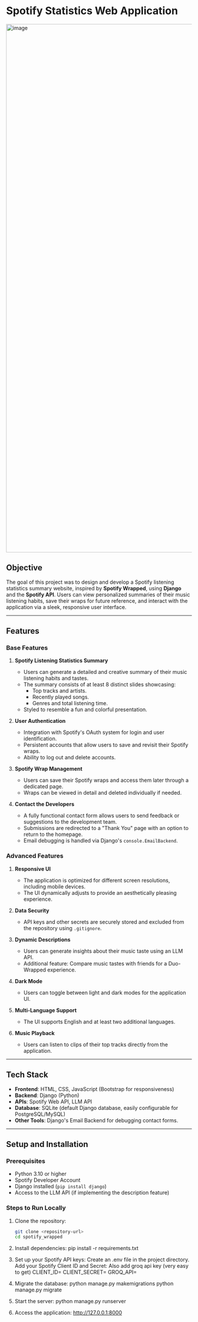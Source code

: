 # **Spotify Statistics Web Application**

<img width="1435" alt="image" src="https://github.com/user-attachments/assets/6b2d832a-ffe4-43b4-839b-fb6d86d26876">


## **Objective**
The goal of this project was to design and develop a Spotify listening statistics summary website, inspired by **Spotify Wrapped**, using **Django** and the **Spotify API**. Users can view personalized summaries of their music listening habits, save their wraps for future reference, and interact with the application via a sleek, responsive user interface.

---

## **Features**
### **Base Features**
1. **Spotify Listening Statistics Summary**
   - Users can generate a detailed and creative summary of their music listening habits and tastes.
   - The summary consists of at least 8 distinct slides showcasing:
     - Top tracks and artists.
     - Recently played songs.
     - Genres and total listening time.
   - Styled to resemble a fun and colorful presentation.

2. **User Authentication**
   - Integration with Spotify's OAuth system for login and user identification.
   - Persistent accounts that allow users to save and revisit their Spotify wraps.
   - Ability to log out and delete accounts.

3. **Spotify Wrap Management**
   - Users can save their Spotify wraps and access them later through a dedicated page.
   - Wraps can be viewed in detail and deleted individually if needed.

4. **Contact the Developers**
   - A fully functional contact form allows users to send feedback or suggestions to the development team.
   - Submissions are redirected to a "Thank You" page with an option to return to the homepage.
   - Email debugging is handled via Django's `console.EmailBackend`.

### **Advanced Features**
1. **Responsive UI**
   - The application is optimized for different screen resolutions, including mobile devices.
   - The UI dynamically adjusts to provide an aesthetically pleasing experience.

2. **Data Security**
   - API keys and other secrets are securely stored and excluded from the repository using `.gitignore`.

3. **Dynamic Descriptions**
   - Users can generate insights about their music taste using an LLM API.
   - Additional feature: Compare music tastes with friends for a Duo-Wrapped experience.

4. **Dark Mode**
   - Users can toggle between light and dark modes for the application UI.

5. **Multi-Language Support**
   - The UI supports English and at least two additional languages.

6. **Music Playback**
   - Users can listen to clips of their top tracks directly from the application.

---

## **Tech Stack**
- **Frontend**: HTML, CSS, JavaScript (Bootstrap for responsiveness)
- **Backend**: Django (Python)
- **APIs**: Spotify Web API, LLM API
- **Database**: SQLite (default Django database, easily configurable for PostgreSQL/MySQL)
- **Other Tools**: Django's Email Backend for debugging contact forms.

---

## **Setup and Installation**
### **Prerequisites**
- Python 3.10 or higher
- Spotify Developer Account
- Django installed (`pip install django`)
- Access to the LLM API (if implementing the description feature)

### **Steps to Run Locally**
1. Clone the repository:
   ```bash
   git clone <repository-url>
   cd spotify_wrapped
   
2. Install dependencies:
   pip install -r requirements.txt

3. Set up your Spotify API keys:
Create an .env file in the project directory.
Add your Spotify Client ID and Secret:
Also add groq api key (very easy to get)
   CLIENT_ID=<your-client-id>
   CLIENT_SECRET=<your-client-secret>
   GROQ_API=<key>

4. Migrate the database:
  python manage.py makemigrations
   python manage.py migrate

5. Start the server:
  python manage.py runserver

6. Access the application:
  http://127.0.0.1:8000


